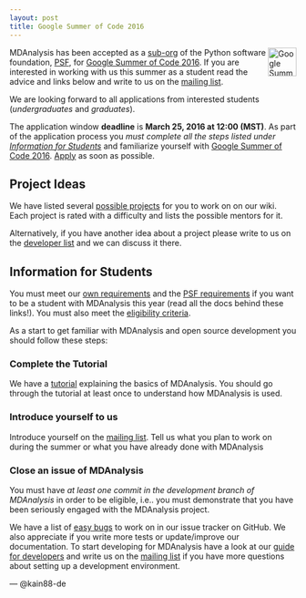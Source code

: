 ```yaml
---
layout: post
title: Google Summer of Code 2016
---
```


<img
src="https://developers.google.com/open-source/gsoc/images/gsoc2016-sun-373x373.png"
title="Google Summer of Code 2016" alt="Google Summer of Code 2016"
style="float: right; width: 50; height: 50" />

MDAnalysis has been accepted as a [sub-org] of the Python software foundation,
[PSF], for [Google Summer of Code 2016][gsoc]. If you are interested in working with
us this summer as a student read the advice and links below and write to us on the
[mailing list].

We are looking forward to all applications from interested students
(*undergraduates* and *graduates*).

The application window **deadline** is **March 25, 2016 at 12:00
(MST)**. As part of the application process you *must complete all the
steps listed under
[Information for Students](#information-for-students)* and familiarize
yourself with [Google Summer of Code 2016][gsoc]. [Apply] as soon as
possible.

## Project Ideas ##

We have listed several [possible projects][ideas] for you to work on on our
wiki. Each project is rated with a difficulty and lists the possible mentors for
it.

Alternatively, if you have another idea about a project please write to us on the
[developer list][mailing list] and we can discuss it there.

## Information for Students ##

You must meet our [own requirements] and the [PSF requirements] if you
want to be a student with MDAnalysis this year (read all the docs
behind these links!). You must also meet the [eligibility criteria].

As a start to get familiar with MDAnalysis and open source development you
should follow these steps:

### Complete the Tutorial ###

We have a [tutorial] explaining the basics of MDAnalysis. You should go through
the tutorial at least once to understand how MDAnalysis is used.

### Introduce yourself to us ###

Introduce yourself on the [mailing list]. Tell us what you plan to work
on during the summer or what you have already done with MDAnalysis

### Close an issue of MDAnalysis ###

You must have *at least one commit in the development branch of
MDAnalysis* in order to be eligible, i.e.. you must demonstrate that
you have been seriously engaged with the MDAnalysis project.

We have a list of [easy bugs] to work on in our issue tracker on
GitHub. We also appreciate if you write more tests or update/improve
our documentation. To start developing for MDAnalysis have a look at
our [guide for developers][dev-guide] and write us on the
[mailing list] if you have more questions about setting up a
development environment.

— @kain88-de

[sub-org]: https://wiki.python.org/moin/SummerOfCode/2016#Python_Sub-orgs_and_Project_Ideas
[PSF]: https://summerofcode.withgoogle.com/organizations/4890191244296192/
[Apply]: https://summerofcode.withgoogle.com/student-signup/
[eligibility criteria]: https://github.com/MDAnalysis/mdanalysis/wiki/Google-Summer-Of-Code#eligibility
[own requirements]: https://github.com/MDAnalysis/mdanalysis/wiki/Google-Summer-Of-Code#our-expectations-from-students
[PSF requirements]: https://wiki.python.org/moin/SummerOfCode/2016#How_do_I_Apply.3F
[easy bugs]: https://github.com/MDAnalysis/mdanalysis/issues?q=is%3Aopen+is%3Aissue+label%3ADifficulty-easy
[tutorial]: http://www.mdanalysis.org/MDAnalysisTutorial/index.html
[ideas]: https://github.com/MDAnalysis/mdanalysis/wiki/GSoC-2016-Project-Ideas
[gsoc]: https://summerofcode.withgoogle.com/
[dev-guide]: https://github.com/MDAnalysis/mdanalysis/wiki/Guide-for-Developers
[mailing list]: {{site.mailinglists.developer.url}}
